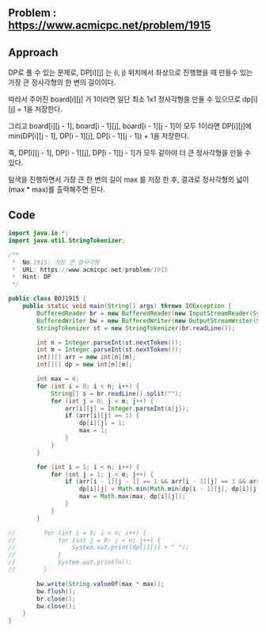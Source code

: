 ## Problem : https://www.acmicpc.net/problem/1915

## Approach

DP로 풀 수 있는 문제로, DP[i][j] 는 (i, j) 위치에서 좌상으로 진행했을 때 만들수 있는 가장 큰 정사각형의 한 변의 길이이다.

따라서 주어진 board[i][j] 가 1이라면 일단 최소 1x1 정사각형을 만들 수 있으므로 dp[i][j] = 1을 저장한다.

그리고 board[i][j - 1], board[i - 1][j], board[i - 1][j - 1]이 모두 1이라면 DP[i][j]에 min(DP[i][j - 1], DP[i - 1][j], DP[i - 1][j - 1]) + 1을 저장한다.

즉, DP[i][j - 1], DP[i - 1][j], DP[i - 1][j - 1]가 모두 같아야 더 큰 정사각형을 만들 수 있다.

탐색을 진행하면서 가장 큰 한 변의 길이 max 를 저장 한 후, 결과로 정사각형의 넓이(max * max)를 출력해주면 된다.

## Code

```java
import java.io.*;
import java.util.StringTokenizer;

/**
 *  No.1915: 가장 큰 정사각형
 *  URL: https://www.acmicpc.net/problem/1915
 *  Hint: DP
 */

public class BOJ1915 {
    public static void main(String[] args) throws IOException {
        BufferedReader br = new BufferedReader(new InputStreamReader(System.in));
        BufferedWriter bw = new BufferedWriter(new OutputStreamWriter(System.out));
        StringTokenizer st = new StringTokenizer(br.readLine());

        int n = Integer.parseInt(st.nextToken());
        int m = Integer.parseInt(st.nextToken());
        int[][] arr = new int[n][m];
        int[][] dp = new int[n][m];

        int max = 0;
        for (int i = 0; i < n; i++) {
            String[] s = br.readLine().split("");
            for (int j = 0; j < m; j++) {
                arr[i][j] = Integer.parseInt(s[j]);
                if (arr[i][j] == 1) {
                    dp[i][j] = 1;
                    max = 1;
                }
            }
        }

        for (int i = 1; i < n; i++) {
            for (int j = 1; j < m; j++) {
                if (arr[i - 1][j - 1] == 1 && arr[i - 1][j] == 1 && arr[i][j - 1] == 1) {
                    dp[i][j] = Math.min(Math.min(dp[i - 1][j], dp[i][j - 1]), dp[i - 1][j - 1]) + 1;
                    max = Math.max(max, dp[i][j]);
                }
            }
        }

//        for (int i = 0; i < n; i++) {
//            for (int j = 0; j < n; j++) {
//                System.out.print(dp[i][j] + " ");
//            }
//            System.out.println();
//        }

        bw.write(String.valueOf(max * max));
        bw.flush();
        br.close();
        bw.close();
    }
}

```

